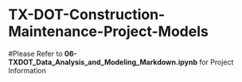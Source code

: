 # TX-DOT-Construction-Maintenance-Project-Models

#Please Refer to **06-TXDOT_Data_Analysis_and_Modeling_Markdown.ipynb** for Project Information
